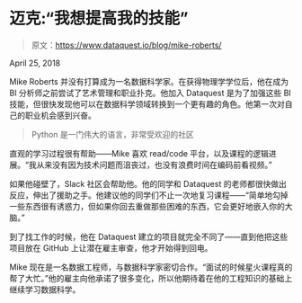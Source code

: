 # 迈克:“我想提高我的技能”

> 原文：<https://www.dataquest.io/blog/mike-roberts/>

April 25, 2018

Mike Roberts 并没有打算成为一名数据科学家。在获得物理学学位后，他在成为 BI 分析师之前尝试了艺术管理和职业扑克。他加入 Dataquest 是为了加强这些 BI 技能，但很快发现他可以在数据科学领域转换到一个更有趣的角色。他第一次对自己的职业机会感到兴奋。

> Python 是一门伟大的语言，非常受欢迎的社区

直观的学习过程很有帮助——Mike 喜欢 read/code 平台，以及课程的逻辑进展。“我从来没有因为技术问题而沮丧过，也没有浪费时间在编码前看视频。”

如果他碰壁了，Slack 社区会帮助他。他的同学和 Dataquest 的老师都很快做出反应，伸出了援助之手。他建议他的同学们不止一次地复习课程——“简单地勾掉一些东西很有诱惑力，但如果你回去重做那些困难的东西，它会更好地嵌入你的大脑。”

到了找工作的时候，他在 Dataquest 建立的项目就完全不同了——直到他把这些项目放在 GitHub 上让潜在雇主审查，他才开始得到回电。

Mike 现在是一名数据工程师，与数据科学家密切合作。“面试的时候星火课程真的帮了大忙。”他的雇主向他承诺了很多变化，所以他期待着在他的工程知识的基础上继续学习数据科学。